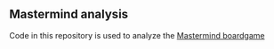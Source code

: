 ## Mastermind analysis

Code in this repository is used to analyze the [Mastermind boardgame](https://en.wikipedia.org/wiki/Mastermind_%28board_game%29)
